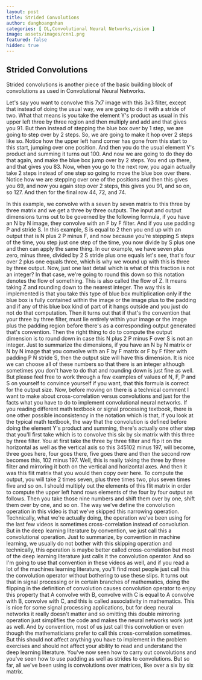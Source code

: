 ```yaml
---
layout: post
title: Strided Convolutions
author: danghoangnhan
categories: [ DL,Convolutional Neural Networks,vision ]
image: assets/images/cnn1.png
featured: false
hidden: true
---
```


## Strided Convolutions

Strided convolutions is another piece of the basic building block of convolutions as used in Convolutional Neural Networks.

Let's say you want to convolve this 7x7 image with this 3x3 filter, except that instead of doing the usual way, we are going to do it with a stride of two. What that means is you take the element Y's product as usual in this upper left three by three region and then multiply and add and that gives you 91. But then instead of stepping the blue box over by 1 step, we are going to step over by 2 steps. So, we are going to make it hop over 2 steps like so. Notice how the upper left hand corner has gone from this start to this start, jumping over one position. And then you do the usual element Y's product and summing it turns out 100. And now we are going to do they do that again, and make the blue box jump over by 2 steps. You end up there, and that gives you 83. Now, when you go to the next row, you again actually take 2 steps instead of one step so going to move the blue box over there. Notice how we are stepping over one of the positions and then this gives you 69, and now you again step over 2 steps, this gives you 91, and so on, so 127. And then for the final row 44, 72, and 74.

In this example, we convolve with a seven by seven matrix to this three by three matrix and we get a three by three outputs. The input and output dimensions turns out to be governed by the following formula, if you have an N by N image, they convolve with an F by F filter. And if you use padding P and stride S. In this example, S is equal to 2 then you end up with an output that is N plus 2 P minus F, and now because you're stepping S steps of the time, you step just one step of the time, you now divide by S plus one and then can apply the same thing. In our example, we have seven plus zero, minus three, divided by 2 S stride plus one equals let's see, that's four over 2 plus one equals three, which is why we wound up with this is three by three output. Now, just one last detail which is what of this fraction is not an integer? In that case, we're going to round this down so this notation denotes the flow of something. This is also called the flow of Z. It means taking Z and rounding down to the nearest integer. The way this is implemented is that you take this type of blue box multiplication only if the blue box is fully contained within the image or the image plus to the padding and if any of this blue box kind of part of it hangs outside and you just do not do that computation. Then it turns out that if that's the convention that your three by three filter, must lie entirely within your image or the image plus the padding region before there's as a corresponding output generated that's convention. Then the right thing to do to compute the output dimension is to round down in case this N plus 2 P minus F over S is not an integer. Just to summarize the dimensions, if you have an N by N matrix or N by N image that you convolve with an F by F matrix or F by F filter with padding P N stride S, then the output size will have this dimension. It is nice we can choose all of these numbers so that there is an integer although sometimes you don't have to do that and rounding down is just fine as well. But please feel free to work through a few examples of values of N, F, P and S on yourself to convince yourself if you want, that this formula is correct for the output size. Now, before moving on there is a technical comment I want to make about cross-correlation versus convolutions and just for the facts what you have to do to implement convolutional neural networks. If you reading different math textbook or signal processing textbook, there is one other possible inconsistency in the notation which is that, if you look at the typical math textbook, the way that the convolution is defined before doing the element Y's product and summing, there's actually one other step that you'll first take which is to convolve this six by six matrix with this three by three filter. You at first take the three by three filter and flip it on the horizontal as well as the vertical axis so this 345102 minus 197, will become, three goes here, four goes there, five goes there and then the second row becomes this, 102 minus 197. Well, this is really taking the three by three filter and mirroring it both on the vertical and horizontal axes. And then it was this flit matrix that you would then copy over here. To compute the output, you will take 2 times seven, plus three times two, plus seven times five and so on. I should multiply out the elements of this flit matrix in order to compute the upper left hand rows elements of the four by four output as follows. Then you take those nine numbers and shift them over by one, shift them over by one, and so on. The way we've define the convolution operation in this video is that we've skipped this narrowing operation. Technically, what we're actually doing, the operation we've been using for the last few videos is sometimes cross-correlation instead of convolution. But in the deep learning literature by convention, we just call this a convolutional operation. Just to summarize, by convention in machine learning, we usually do not bother with this skipping operation and technically, this operation is maybe better called cross-correlation but most of the deep learning literature just calls it the convolution operator. And so I'm going to use that convention in these videos as well, and if you read a lot of the machines learning literature, you'll find most people just call this the convolution operator without bothering to use these slips. It turns out that in signal processing or in certain branches of mathematics, doing the flipping in the definition of convolution causes convolution operator to enjoy this property that A convolve with B, convolve with C is equal to A convolve with B, convolve with C, and this is called associativity in mathematics. This is nice for some signal processing applications, but for deep neural networks it really doesn't matter and so omitting this double mirroring operation just simplifies the code and makes the neural networks work just as well. And by convention, most of us just call this convolution or even though the mathematicians prefer to call this cross-correlation sometimes. But this should not affect anything you have to implement in the problem exercises and should not affect your ability to read and understand the deep learning literature. You've now seen how to carry out convolutions and you've seen how to use padding as well as strides to convolutions. But so far, all we've been using is convolutions over matrices, like over a six by six matrix.
